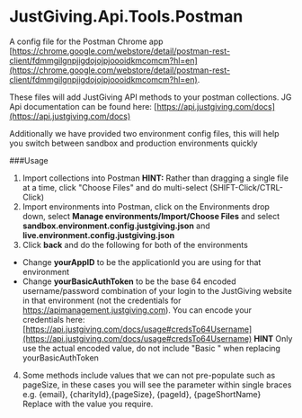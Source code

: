 JustGiving.Api.Tools.Postman
============================

A config file for the Postman Chrome app [https://chrome.google.com/webstore/detail/postman-rest-client/fdmmgilgnpjigdojojpjoooidkmcomcm?hl=en](https://chrome.google.com/webstore/detail/postman-rest-client/fdmmgilgnpjigdojojpjoooidkmcomcm?hl=en).

These files will add JustGiving API methods to your postman collections.  JG Api documentation can be found here: [https://api.justgiving.com/docs](https://api.justgiving.com/docs)

Additionally we have provided two environment config files, this will help you switch between sandbox and production environments quickly


###Usage
1. Import collections into Postman **HINT:** Rather than dragging a single file at a time, click "Choose Files" and do multi-select (SHIFT-Click/CTRL-Click)
2. Import environments into Postman, click on the Environments drop down, select **Manage environments/Import/Choose Files** and select **sandbox.environment.config.justgiving.json** and **live.environment.config.justgiving.json**
3. Click **back** and do the following for both of the environments
  * Change **yourAppID** to be the applicationId you are using for that environment
  * Change **yourBasicAuthToken** to be the base 64 encoded username/password combination of your login to the JustGiving website in that environment (not the credentials for https://apimanagement.justgiving.com). You can encode your credentials here: [https://api.justgiving.com/docs/usage#credsTo64Username](https://api.justgiving.com/docs/usage#credsTo64Username) **HINT** Only use the actual encoded value, do not include "Basic " when replacing yourBasicAuthToken

4. Some methods include values that we can not pre-populate such as pageSize, in these cases you will see the parameter within single braces e.g. {email}, {charityId},{pageSize}, {pageId}, {pageShortName}   Replace with the value you require.